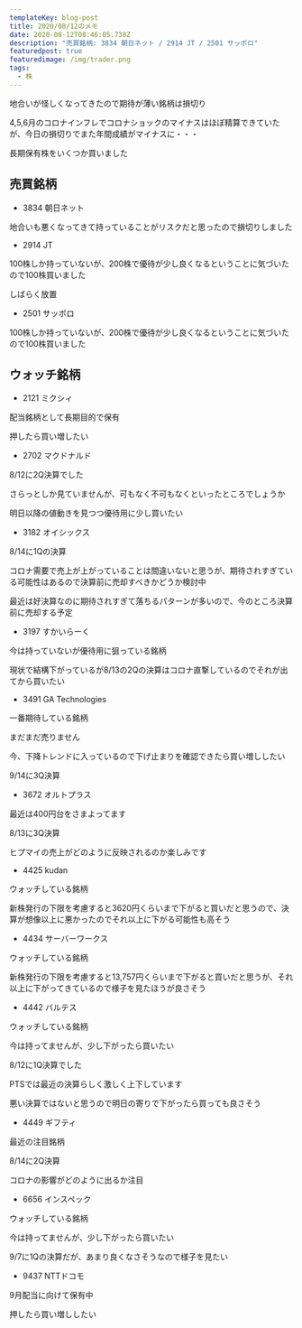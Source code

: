 ```yaml
---
templateKey: blog-post
title: 2020/08/12のメモ
date: 2020-08-12T08:46:05.738Z
description: "売買銘柄: 3834 朝日ネット / 2914 JT / 2501 サッポロ"
featuredpost: true
featuredimage: /img/trader.png
tags:
  - 株
---
```

地合いが怪しくなってきたので期待が薄い銘柄は損切り

4,5,6月のコロナインフレでコロナショックのマイナスはほぼ精算できていたが、今日の損切りでまた年間成績がマイナスに・・・

長期保有株をいくつか買いました

## 売買銘柄

* 3834 朝日ネット

地合いも悪くなってきて持っていることがリスクだと思ったので損切りしました

* 2914 JT

100株しか持っていないが、200株で優待が少し良くなるということに気づいたので100株買いました

しばらく放置

* 2501 サッポロ

100株しか持っていないが、200株で優待が少し良くなるということに気づいたので100株買いました

## ウォッチ銘柄

* 2121 ミクシィ

配当銘柄として長期目的で保有

押したら買い増したい

* 2702 マクドナルド

8/12に2Q決算でした

さらっとしか見ていませんが、可もなく不可もなくといったところでしょうか

明日以降の値動きを見つつ優待用に少し買いたい

* 3182 オイシックス

8/14に1Qの決算

コロナ需要で売上が上がっていることは間違いないと思うが、期待されすぎている可能性はあるので決算前に売却すべきかどうか検討中

最近は好決算なのに期待されすぎて落ちるパターンが多いので、今のところ決算前に売却する予定

* 3197 すかいらーく

今は持っていないが優待用に狙っている銘柄

現状で結構下がっているが8/13の2Qの決算はコロナ直撃しているのでそれが出てから買いたい

* 3491 GA Technologies

一番期待している銘柄

まだまだ売りません

今、下降トレンドに入っているので下げ止まりを確認できたら買い増ししたい

9/14に3Q決算

* 3672 オルトプラス

最近は400円台をさまよってます

8/13に3Q決算

ヒプマイの売上がどのように反映されるのか楽しみです

* 4425 kudan

ウォッチしている銘柄

新株発行の下限を考慮すると3620円くらいまで下がると買いだと思うので、決算が想像以上に悪かったのでそれ以上に下がる可能性も高そう

* 4434 サーバーワークス

ウォッチしている銘柄

新株発行の下限を考慮すると13,757円くらいまで下がると買いだと思うが、それ以上に下がってきているので様子を見たほうが良さそう

* 4442 バルテス

ウォッチしている銘柄

今は持ってませんが、少し下がったら買いたい

8/12に1Q決算でした

PTSでは最近の決算らしく激しく上下しています

悪い決算ではないと思うので明日の寄りで下がったら買っても良さそう

* 4449 ギフティ

最近の注目銘柄

8/14に2Q決算

コロナの影響がどのように出るか注目

* 6656 インスペック

ウォッチしている銘柄

今は持ってませんが、少し下がったら買いたい

9/7に1Qの決算だが、あまり良くなさそうなので様子を見たい

* 9437 NTTドコモ

9月配当に向けて保有中

押したら買い増ししたい